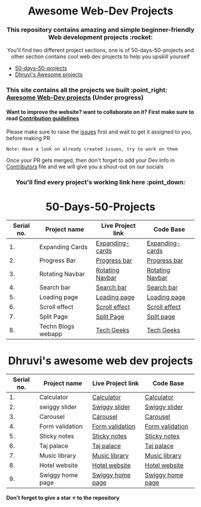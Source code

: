 <h1 align="center">Awesome Web-Dev Projects</h1>
<h3 align="center">This repository contains amazing and simple beginner-friendly Web development projects :rocket:</h3>
<p align="center">You'll find two different project sections, one is of 50-days-50-projects and other section contains cool web dev projects to help you upskill yourself</p>

<ul>
<li><a href="#50days50projects">50-days-50-projects</a></li>
<li><a href="#Dhruvi">Dhruvi's Awesome projects</a></li>
</ul>

<h3>This site contains all the projects we built :point_right: <a href="https://ashish-khanagwal.github.io/Awesome-web-dev/">Awesome Web-Dev projects</a> (<b>Under progress</b>)</h3>

<h4>Want to improve the website? want to collaborate on it? First make sure to read <a href="https://github.com/Ashish-khanagwal/Awesome-web-dev/blob/main/CONTRIBUTING.md">Contribution guidelines</a> </h4>

<p>Please make sure to raise the <a href="https://github.com/Ashish-khanagwal/Awesome-web-dev/issues">issues</a> first and wait to get it assigned to you, before making PR</p>

```
Note: Have a look on already created issues, try to work on them
```

Once your PR gets merged, then don't forget to add your Dev Info in [Contributors](https://github.com/Ashish-khanagwal/Awesome-web-dev/blob/main/CONTRIBUTORS.md) file and we will give you a shout-out on our socials

<h3 align="center">You'll find every project's working link here :point_down: </h3>


<div align="center">
<h1 id="50days50projects">50-Days-50-Projects</h1>

| Serial no. | Project name    | Live Project link                                       | Code Base                                   |
|------------|-----------------|---------------------------------------------------------|---------------------------------------------|
|     1.     | Expanding Cards | [Expanding-cards](https://expandiing-cards.vercel.app/) | [Expanding-cards](https://github.com/Ashish-khanagwal/Awesome-web-dev/tree/main/Day-1(Expanding-cards)) |
|     2.     | Progress Bar    | [Progress bar](https://form-progress-bar.vercel.app/)   | [Progress bar](https://github.com/Ashish-khanagwal/Awesome-web-dev/tree/main/Day-2(Progress-bar)) |
|     3.     | Rotating Navbar | [Rotating Navbar](https://rotating-navbar.vercel.app/)  | [Rotating Navbar](https://github.com/Ashish-khanagwal/Awesome-web-dev/tree/main/Day-3(Rotating-navbar)) |
|     4.     | Search bar      | [Search bar](https://search-black.vercel.app/)          | [Search bar](https://github.com/Ashish-khanagwal/Awesome-web-dev/tree/main/Day-4(Search-bar)) |
|     5.     | Loading page    | [Loading page](https://loading-page-eta.vercel.app/)    | [Loading page](https://github.com/Ashish-khanagwal/Awesome-web-dev/tree/main/Day-5(Loading-page)) |
|     6.     | Scroll effect   | [Scroll effect](https://scroll-effect.vercel.app/)      | [Scroll effect](https://github.com/Ashish-khanagwal/Awesome-web-dev/tree/main/Day-6(Scroll-effect)) |
|     7.     | Split Page      | [Split Page](https://split-page.vercel.app/)            | [Split page](https://github.com/Ashish-khanagwal/Awesome-web-dev/tree/main/Day-7(Split-page)) |
|     8.     | Techn Blogs webapp | [Tech Geeks](https://techgeeksblog.netlify.app/)     | [Tech Geeks](https://github.com/geetika001/Awesome-web-dev/tree/main/Technical%20Blogs%20Website)
</div>

<h1 id="Dhruvi" align="center">Dhruvi's awesome web dev projects</h1>

<div align="center">

| Serial no. | Project name    | Live Project link                                                | Code Base                                   |
|------------|-----------------|------------------------------------------------------------------|---------------------------------------------|
|     1.     | Calculator      | [Calculator](https://calculator-umber-one.vercel.app/)           | [Calculator](https://github.com/Ashish-khanagwal/Awesome-web-dev/tree/main/Dhruvi's-Frontend-Project/DAY%20(CALCULATOR)) |
|     2.     | swiggy slider   | [Swiggy slider](https://swiggy-slider.vercel.app/)               | [Swiggy slider](https://github.com/Ashish-khanagwal/Awesome-web-dev/tree/main/Dhruvi's-Frontend-Project/DAY%20(SWIGGY'S%20SLIDER)) |
|     3.     | Carousel        | [Carousel](https://carousel-teal.vercel.app/)                    | [Carousel](https://github.com/Ashish-khanagwal/Awesome-web-dev/tree/main/Dhruvi's-Frontend-Project/DAY%20(CAROUSEL)) |
|     4.     | Form validation | [Form validation](https://form-validation-eta-sepia.vercel.app/) | [Form validation](https://github.com/Ashish-khanagwal/Awesome-web-dev/tree/main/Dhruvi's-Frontend-Project/DAY%20(%20FORM%20%20VALIDATION%20)) |
|     5.     | Sticky notes    | [Sticky notes](https://sticky-notes-six.vercel.app/)             | [Sticky notes](https://github.com/Ashish-khanagwal/Awesome-web-dev/tree/main/Dhruvi's-Frontend-Project/Day%20(STICKY%20NOTES)) |
|     6.     | Taj palace      | [Taj palace](https://palace-seven.vercel.app/)                   | [Taj palace](https://github.com/Ashish-khanagwal/Awesome-web-dev/tree/main/Dhruvi's-Frontend-Project/DAY%20-%20(PALACE%20)) |
|     7.     | Music library   | [Music library](https://music-library-one.vercel.app/)           | [Music library](https://github.com/Ashish-khanagwal/Awesome-web-dev/tree/main/Dhruvi's-Frontend-Project/MUSIC) |
|     8.     | Hotel website   | [Hotel website](https://template-dusky-rho.vercel.app/)          | [Hotel website](https://github.com/Ashish-khanagwal/Awesome-web-dev/tree/main/Dhruvi's-Frontend-Project/DAY%20(TEMPLATE)) |
|     9.     | Swiggy home page | [Swiggy home page](https://50-projects-50-days-gnjg.vercel.app/) | [Swiggy home page](https://github.com/Ashish-khanagwal/Awesome-web-dev/tree/main/Dhruvi's-Frontend-Project/DAY%20(SWIGGY'S%20HOME%20PAGE)) |

</div>


**Don't forget to give a star :star: to the repository**
